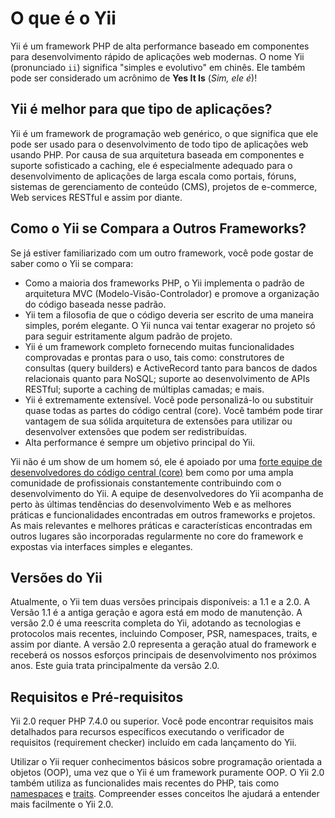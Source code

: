 O que é o Yii
=============

Yii é um framework PHP de alta performance baseado em componentes para desenvolvimento rápido de aplicações web modernas.
O nome Yii (pronunciado `ii`) significa "simples e evolutivo" em chinês. Ele também pode ser considerado um acrônimo de **Yes It Is** (*Sim, ele é*)!


Yii é melhor para que tipo de aplicações?
------------------------

Yii é um framework de programação web genérico, o que significa que ele pode
ser usado para o desenvolvimento de todo tipo de aplicações web usando PHP.
Por causa de sua arquitetura baseada em componentes e suporte sofisticado a
caching, ele é especialmente adequado para o desenvolvimento de aplicações de
larga escala como portais, fóruns, sistemas de gerenciamento de conteúdo (CMS),
projetos de e-commerce, Web services RESTful e assim por diante.


Como o Yii se Compara a Outros Frameworks?
------------------------------------------

Se já estiver familiarizado com um outro framework, você pode gostar de saber como o Yii se compara:

- Como a maioria dos frameworks PHP, o Yii implementa o padrão de arquitetura MVC
  (Modelo-Visão-Controlador) e promove a organização do código baseada nesse padrão.
- Yii tem a filosofia de que o código deveria ser escrito de uma maneira simples,
  porém elegante. O Yii nunca vai tentar exagerar no projeto só para seguir estritamente algum padrão de projeto.
- Yii é um framework completo fornecendo muitas funcionalidades comprovadas
  e prontas para o uso, tais como: construtores de consultas (query builders) e
  ActiveRecord tanto para bancos de dados relacionais quanto para NoSQL; suporte ao
  desenvolvimento de APIs RESTful; suporte a caching de múltiplas camadas; e mais.
- Yii é extremamente extensível. Você pode personalizá-lo ou substituir quase
  todas as partes do código central (core). Você também pode tirar vantagem de sua
  sólida arquitetura de extensões para utilizar ou desenvolver extensões
  que podem ser redistribuídas.
- Alta performance é sempre um objetivo principal do Yii.

Yii não é um show de um homem só, ele é apoiado por uma [forte equipe de desenvolvedores do código central (core)][yii_team]
bem como por uma ampla comunidade de profissionais constantemente
contribuindo com o desenvolvimento do Yii. A equipe de desenvolvedores do Yii
acompanha de perto às últimas tendências do desenvolvimento Web e as
melhores práticas e funcionalidades encontradas em outros frameworks e projetos.
As mais relevantes e melhores práticas e características encontradas em outros lugares
são incorporadas regularmente no core do framework e expostas via interfaces
simples e elegantes.

[yii_team]: https://www.yiiframework.com/team

Versões do Yii
--------------

Atualmente, o Yii tem duas versões principais disponíveis: a 1.1 e a 2.0. A Versão
1.1 é a antiga geração e agora está em modo de manutenção. A versão 2.0 é uma
reescrita completa do Yii, adotando as tecnologias e protocolos mais recentes, incluindo Composer, PSR, namespaces, traits, e assim por diante. A versão 2.0 representa
a geração atual do framework e receberá os nossos esforços principais de
desenvolvimento nos próximos anos. Este guia trata principalmente da versão 2.0.


Requisitos e Pré-requisitos
---------------------------

Yii 2.0 requer PHP 7.4.0 ou superior. Você pode encontrar requisitos mais
detalhados para recursos específicos executando o verificador de requisitos
(requirement checker) incluído em cada lançamento do Yii.

Utilizar o Yii requer conhecimentos básicos sobre programação orientada a objetos
(OOP), uma vez que o Yii é um framework puramente OOP.
O Yii 2.0 também utiliza as funcionalides mais recentes do PHP, tais como [namespaces](https://www.php.net/manual/pt_BR/language.namespaces.php) e [traits](https://www.php.net/manual/pt_BR/language.oop5.traits.php). Compreender esses conceitos lhe ajudará a entender mais facilmente o Yii 2.0.

